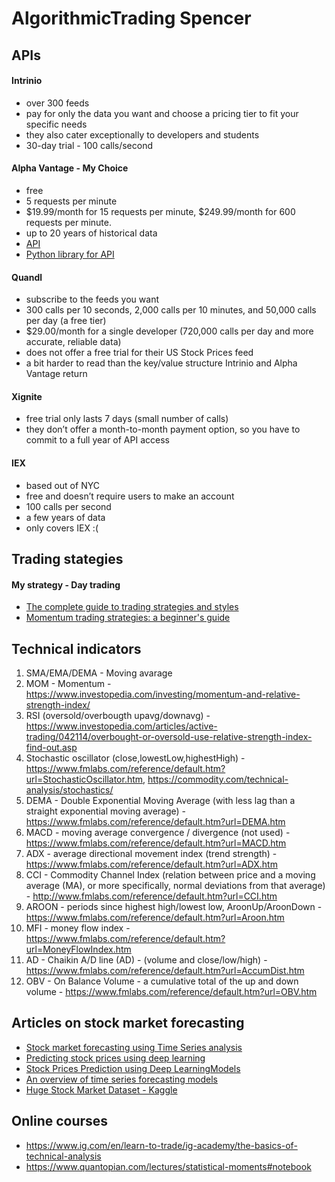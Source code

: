 # AlgorithmicTrading Spencer

## APIs

#### Intrinio
- over 300 feeds
- pay for only the data you want and choose a pricing tier to fit your specific needs
- they also cater exceptionally to developers and students
- 30-day trial - 100 calls/second

#### Alpha Vantage - My Choice
- free
- 5 requests per minute
- $19.99/month for 15 requests per minute, $249.99/month for 600 requests per minute.
- up to 20 years of historical data
- [API](https://www.alphavantage.co/documentation/)
- [Python library for API](https://github.com/RomelTorres/alpha_vantage/blob/develop/alpha_vantage/techindicators.py)

#### Quandl
- subscribe to the feeds you want
- 300 calls per 10 seconds, 2,000 calls per 10 minutes, and 50,000 calls per day (a free tier)
- $29.00/month for a single developer (720,000 calls per day and more accurate, reliable data)
- does not offer a free trial for their US Stock Prices feed
- a bit harder to read than the key/value structure Intrinio and Alpha Vantage return

#### Xignite
- free trial only lasts 7 days (small number of calls)
- they don’t offer a month-to-month payment option, so you have to commit to a full year of API access

#### IEX
- based out of NYC
- free and doesn’t require users to make an account
- 100 calls per second
- a few years of data 
- only covers IEX :(

## Trading stategies

#### My strategy - Day trading 

* [The complete guide to trading strategies and styles](https://www.ig.com/en/trading-strategies/the-complete-guide-to-trading-strategies-and-styles-190709)
* [Momentum trading strategies: a beginner's guide](https://www.ig.com/en/trading-strategies/momentum-trading-strategies--a-beginners-guide-190905#RSI)

## Technical indicators

1) SMA/EMA/DEMA - Moving avarage
2) MOM - Momentum - https://www.investopedia.com/investing/momentum-and-relative-strength-index/
3) RSI (oversold/overbougth upavg/downavg) - https://www.investopedia.com/articles/active-trading/042114/overbought-or-oversold-use-relative-strength-index-find-out.asp
4) Stochastic oscillator (close,lowestLow,highestHigh) - https://www.fmlabs.com/reference/default.htm?url=StochasticOscillator.htm, https://commodity.com/technical-analysis/stochastics/
5) DEMA - Double Exponential Moving Average (with less lag than a straight exponential moving average) - https://www.fmlabs.com/reference/default.htm?url=DEMA.htm
6) MACD - moving average convergence / divergence (not used) - https://www.fmlabs.com/reference/default.htm?url=MACD.htm
7) ADX - average directional movement index (trend strength) - https://www.fmlabs.com/reference/default.htm?url=ADX.htm
8) CCI - Commodity Channel Index (relation between price and a moving average (MA), or more specifically, normal deviations from that average) - http://www.fmlabs.com/reference/default.htm?url=CCI.htm
9) AROON - periods since highest high/lowest low, AroonUp/AroonDown - https://www.fmlabs.com/reference/default.htm?url=Aroon.htm
10) MFI - money flow index - https://www.fmlabs.com/reference/default.htm?url=MoneyFlowIndex.htm
11) AD -  Chaikin A/D line (AD) - (volume and close/low/high) - https://www.fmlabs.com/reference/default.htm?url=AccumDist.htm
12) OBV - On Balance Volume - a cumulative total of the up and down volume - https://www.fmlabs.com/reference/default.htm?url=OBV.htm

## Articles on stock market forecasting

* [Stock market forecasting using Time Series analysis](https://towardsdatascience.com/stock-market-forecasting-using-time-series-c3d21f2dd37f)
* [Predicting stock prices using deep learning](https://towardsdatascience.com/getting-rich-quick-with-machine-learning-and-stock-market-predictions-696802da94fe)
* [Stock Prices Prediction using Deep LearningModels](https://arxiv.org/pdf/1909.12227.pdf)
* [An overview of time series forecasting models](https://towardsdatascience.com/an-overview-of-time-series-forecasting-models-a2fa7a358fcb)
* [Huge Stock Market Dataset - Kaggle](https://www.kaggle.com/borismarjanovic/price-volume-data-for-all-us-stocks-etfs/kernels)

## Online courses

- https://www.ig.com/en/learn-to-trade/ig-academy/the-basics-of-technical-analysis
- https://www.quantopian.com/lectures/statistical-moments#notebook


